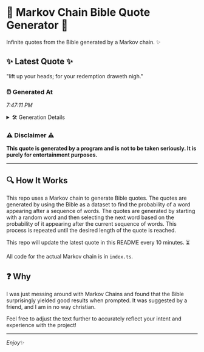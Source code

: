# 📖 Markov Chain Bible Quote Generator 📖

Infinite quotes from the Bible generated by a Markov chain. ✨

## ✨ Latest Quote ✨
"lift up your heads; for your redemption draweth nigh."

### ⏰ Generated At
*7:47:11 PM*

<details>
    <summary>🛠️ Generation Details</summary>
    <p>
        <strong>🌱 Seed:</strong> lift<br>
        <strong>🔄 Iterations:</strong> 8<br>
        <strong>📜 Context History:</strong><br>[ lift ]: up<br>[ lift, up ]: your<br>[ lift, up, your ]: heads;<br>[ lift, up, your, heads; ]: for<br>[ lift, up, your, heads;, for ]: your<br>[ lift, up, your, heads;, for, your ]: redemption<br>[ up, your, heads;, for, your, redemption ]: draweth<br>[ your, heads;, for, your, redemption, draweth ]: nigh.<br>
    </p>
</details>

### ⚠️ Disclaimer ⚠️
**This quote is generated by a program and is not to be taken seriously. It is purely for entertainment purposes.**

---

## 🔍 How It Works

This repo uses a Markov chain to generate Bible quotes. The quotes are generated by using the Bible as a dataset to find the probability of a word appearing after a sequence of words. The quotes are generated by starting with a random word and then selecting the next word based on the probability of it appearing after the current sequence of words. This process is repeated until the desired length of the quote is reached.

This repo will update the latest quote in this README every 10 minutes. ⏳

All code for the actual Markov chain is in `index.ts`.

## ❓ Why

I was just messing around with Markov Chains and found that the Bible surprisingly yielded good results when prompted. 
It was suggested by a friend, and I am in no way christian.

Feel free to adjust the text further to accurately reflect your intent and experience with the project!

---

*Enjoy*✨
